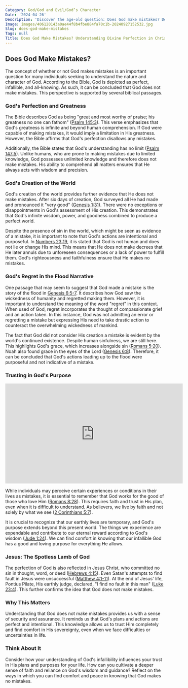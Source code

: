 ```yaml
---
Category: God/God and Evil/God’s Character
Date: '2024-04-26'
Description: 'Discover the age-old question: Does God make mistakes? Delve into the debate surrounding divine perfection and human understanding in this thought-provoking article.'
Image: images/406120143a0ae44f8b4fbe884fa70c1b-20240927152532.jpg
Slug: does-god-make-mistakes
Tags: null
Title: Does God Make Mistakes? Understanding Divine Perfection in Christianity
---
```


## Does God Make Mistakes?

The concept of whether or not God makes mistakes is an important question for many individuals seeking to understand the nature and character of God. According to the Bible, God is depicted as perfect, infallible, and all-knowing. As such, it can be concluded that God does not make mistakes. This perspective is supported by several biblical passages.

### God's Perfection and Greatness

The Bible describes God as being "great and most worthy of praise; his greatness no one can fathom" ([Psalm 145:3](https://www.bibleref.com/Psalm/145/Psalm-145-3.html)). This verse emphasizes that God's greatness is infinite and beyond human comprehension. If God were capable of making mistakes, it would imply a limitation in His greatness. However, the Bible affirms that God's perfection disallows any mistakes.

Additionally, the Bible states that God's understanding has no limit ([Psalm 147:5](https://www.bibleref.com/Psalm/147/Psalm-147-5.html)). Unlike humans, who are prone to making mistakes due to limited knowledge, God possesses unlimited knowledge and therefore does not make mistakes. His ability to comprehend all matters ensures that He always acts with wisdom and precision.

### God's Creation of the World

God's creation of the world provides further evidence that He does not make mistakes. After six days of creation, God surveyed all He had made and pronounced it "very good" ([Genesis 1:31](https://www.bibleref.com/Genesis/1/Genesis-1-31.html)). There were no exceptions or disappointments in God's assessment of His creation. This demonstrates that God's infinite wisdom, power, and goodness combined to produce a perfect world.

Despite the presence of sin in the world, which might be seen as evidence of a mistake, it is important to note that God's actions are intentional and purposeful. In [Numbers 23:19](https://www.bibleref.com/Numbers/23/Numbers-23-19.html), it is stated that God is not human and does not lie or change His mind. This means that He does not make decrees that He later annuls due to unforeseen consequences or a lack of power to fulfill them. God's righteousness and faithfulness ensure that He makes no mistakes.

### God's Regret in the Flood Narrative

One passage that may seem to suggest that God made a mistake is the story of the flood in [Genesis 6:5-7](https://www.bibleref.com/Genesis/6/Genesis-6-5.html). It describes how God saw the wickedness of humanity and regretted making them. However, it is important to understand the meaning of the word "regret" in this context. When used of God, regret incorporates the thought of compassionate grief and an action taken. In this instance, God was not admitting an error or regretting a mistake but expressing His need to take drastic action to counteract the overwhelming wickedness of mankind.

The fact that God did not consider His creation a mistake is evident by the world's continued existence. Despite human sinfulness, we are still here. This highlights God's grace, which increases alongside sin ([Romans 5:20](https://www.bibleref.com/Romans/5/Romans-5-20.html)). Noah also found grace in the eyes of the Lord ([Genesis 6:8](https://www.bibleref.com/Genesis/6/Genesis-6-8.html)). Therefore, it can be concluded that God's actions leading up to the flood were purposeful and not indicative of a mistake.

### Trusting in God's Purpose


<iframe width="560" height="315" src="https://www.youtube.com/embed/2IN0a-MPGGI" frameborder="0" allow="autoplay; encrypted-media" allowfullscreen></iframe>


While individuals may perceive certain experiences or conditions in their lives as mistakes, it is essential to remember that God works for the good of those who love Him ([Romans 8:28](https://www.bibleref.com/Romans/8/Romans-8-28.html)). This requires faith and trust in His plan, even when it is difficult to understand. As believers, we live by faith and not solely by what we see ([2 Corinthians 5:7](https://www.bibleref.com/2-Corinthians/5/2-Corinthians-5-7.html)).

It is crucial to recognize that our earthly lives are temporary, and God's purpose extends beyond this present world. The things we experience are expendable and contribute to our eternal reward according to God's wisdom ([Jude 1:24](https://www.bibleref.com/Jude/1/Jude-1-24.html)). We can find comfort in knowing that our infallible God has a good and loving purpose for everything He allows.

### Jesus: The Spotless Lamb of God

The perfection of God is also reflected in Jesus Christ, who committed no sin in thought, word, or deed ([Hebrews 4:15](https://www.bibleref.com/Hebrews/4/Hebrews-4-15.html)). Even Satan's attempts to find fault in Jesus were unsuccessful ([Matthew 4:1-11](https://www.bibleref.com/Matthew/4/Matthew-4-1.html)). At the end of Jesus' life, Pontius Pilate, His earthly judge, declared, "I find no fault in this man" ([Luke 23:4](https://www.bibleref.com/Luke/23/Luke-23-4.html)). This further confirms the idea that God does not make mistakes.

### Why This Matters

Understanding that God does not make mistakes provides us with a sense of security and assurance. It reminds us that God's plans and actions are perfect and intentional. This knowledge allows us to trust Him completely and find comfort in His sovereignty, even when we face difficulties or uncertainties in life.

### Think About It

Consider how your understanding of God's infallibility influences your trust in His plans and purposes for your life. How can you cultivate a deeper sense of faith and reliance on God's wisdom and guidance? Reflect on the ways in which you can find comfort and peace in knowing that God makes no mistakes.